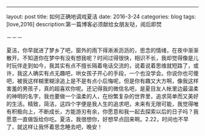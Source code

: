 ---
layout: post
title: 如何正确地调戏夏洁
date: 2016-3-24
categories: blog
tags: [love,2016]
description:第一篇博客必须献给女朋友哒，阅后即焚

－－－

夏洁，你早就进了梦乡了吧，窗外的雨下得淅淅沥沥的，思念的情绪，在夜中渐渐散开。不知道你在梦中有没有想我呢？时间过得很快，相识不长，我却觉得像是儿时玩伴走到如今，我其实有点不擅长隔着电话交流的，说着说着思维就短路了，或许，我这人确实有点无趣吧，哄女孩子开心的手段，一个也没学会。你说你也可傻吧，被我这样糊里糊涂追上是不是有点小后悔呢，但是你有趣又大方啊，像我这样害羞的男孩子，真的超喜欢你呢。还记得我的微信名吧，是夏目友人帐里边最温柔的神明的名字，我也要做一个温柔的人，在纷繁复杂的世界里，追求简单而又美好的生活。精致，简洁，这四个字便是我人生的追求吧，未来有无限可能，我觉得唯有积极向上，不断成长，方能游刃有余，你愿意和我一起去探索以后的日子吗？我愿意一直做饭给你吃。夏洁，我很想你，好想早点回来啊。2.22，时间也不早了，就这样让我怀着思念睡去吧，晚安！ 
